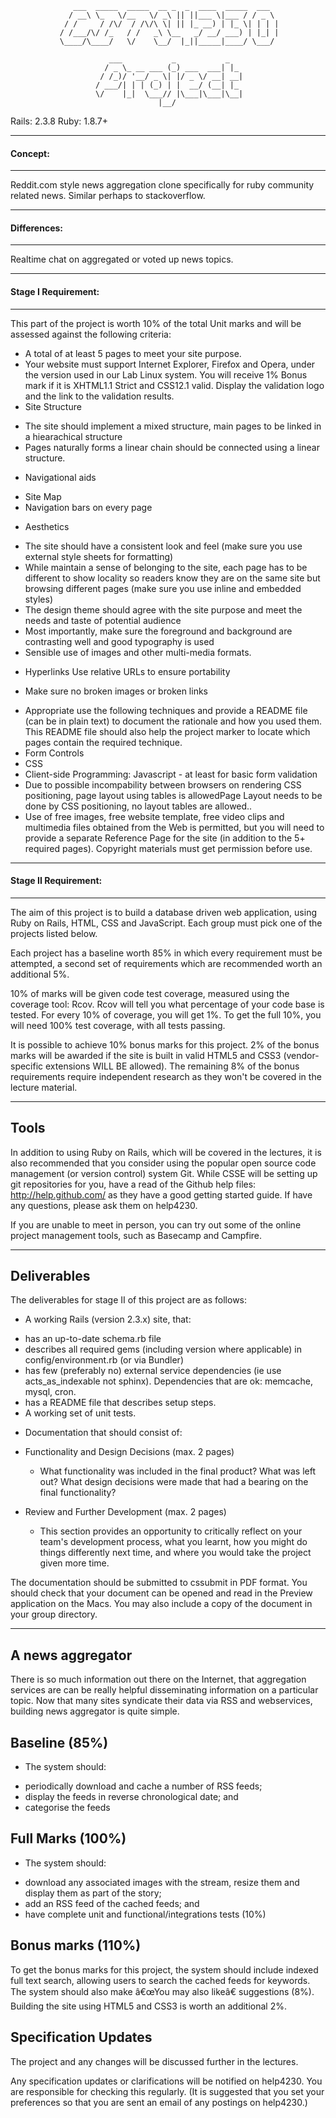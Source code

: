                   ___  _____  _____  __ _  _  ____  _____  ___  
                 / __\ \_   \/__   \/ _\ || ||___ \|___ / / _ \ 
                / /     / /\/  / /\/\ \| || |_ __) | |_ \| | | |
               / /___/\/ /_   / /   _\ \__   _/ __/ ___) | |_| |
               \____/\____/   \/    \__/  |_||_____|____/ \___/ 
                                                                
                          ___           _           _   
                         / _ \_ __ ___ (_) ___  ___| |_ 
                        / /_)/ '__/ _ \| |/ _ \/ __| __|
                       / ___/| | | (_) | |  __/ (__| |_ 
                       \/    |_|  \___// |\___|\___|\__|
                                     |__/               

Rails: 2.3.8
Ruby: 1.8.7+

--------
#### Concept:
--------

Reddit.com style news aggregation clone specifically for ruby community related news. Similar perhaps to stackoverflow.

------------
#### Differences:
------------


Realtime chat on aggregated or voted up news topics.

--------------------
#### Stage I Requirement:
--------------------

This part of the project is worth 10% of the total Unit marks and will be assessed against the following criteria:

* A total of at least 5 pages to meet your site purpose.
* Your website must support Internet Explorer, Firefox and Opera, under the version used in our Lab Linux system. You will receive 1% Bonus mark if it is XHTML1.1 Strict and CSS12.1 valid. Display the validation logo and the link to the validation results.
* Site Structure
 - The site should implement a mixed structure, main pages to be linked in a hiearachical structure
 - Pages naturally forms a linear chain should be connected using a linear structure.
* Navigational aids
 - Site Map
 - Navigation bars on every page
* Aesthetics
 - The site should have a consistent look and feel (make sure you use external style sheets for formatting)
 - While maintain a sense of belonging to the site, each page has to be different to show locality so readers know they are on the same site but browsing different pages (make sure you use inline and embedded styles)
 - The design theme should agree with the site purpose and meet the needs and taste of potential audience
 - Most importantly, make sure the foreground and background are contrasting well and good typography is used
 - Sensible use of images and other multi-media formats.
* Hyperlinks
Use relative URLs to ensure portability
 - Make sure no broken images or broken links
* Appropriate use the following techniques and provide a README file (can be in plain text) to document the rationale and how you used them. This README file should also help the project marker to locate which pages contain the required technique.
* Form Controls
* CSS
* Client-side Programming: Javascript - at least for basic form validation
* Due to possible incompability between browsers on rendering CSS positioning, page layout using tables is allowedPage Layout needs to be done by CSS positioning, no layout tables are allowed..
* Use of free images, free website template, free video clips and multimedia files obtained from the Web is permitted, but you will need to provide a separate Reference Page for the site (in addition to the 5+ required pages). Copyright materials must get permission before use.

-----------------
#### Stage II Requirement:
-----------------

The aim of this project is to build a database driven web application, using Ruby on Rails, HTML, CSS and JavaScript. Each group must pick one of the projects listed below.

Each project has a baseline worth 85% in which every requirement must be attempted, a second set of requirements which are recommended worth an additional 5%.

10% of marks will be given code test coverage, measured using the coverage tool: Rcov. Rcov will tell you what percentage of your code base is tested. For every 10% of coverage, you will get 1%. To get the full 10%, you will need 100% test coverage, with all tests passing.

It is possible to achieve 10% bonus marks for this project. 2% of the bonus marks will be awarded if the site is built in valid HTML5 and CSS3 (vendor-specific extensions WILL BE allowed). The remaining 8% of the bonus requirements require independent research as they won't be covered in the lecture material.

---------
Tools
----------

In addition to using Ruby on Rails, which will be covered in the lectures, it is also recommended that you consider using the popular open source code management (or version control) system Git. While CSSE will be setting up git repositories for you, have a read of the Github help files: http://help.github.com/ as they have a good getting started guide. If have any questions, please ask them on help4230.

If you are unable to meet in person, you can try out some of the online project management tools, such as Basecamp and Campfire.

---------------
Deliverables
---------------

The deliverables for stage II of this project are as follows:

* A working Rails (version 2.3.x) site, that:

 - has an up-to-date schema.rb file
 - describes all required gems (including version where applicable) in config/environment.rb (or via Bundler)
 - has few (preferably no) external service dependencies (ie use acts_as_indexable not sphinx). Dependencies that are ok: memcache, mysql, cron.
 - has a README file that describes setup steps.
 - A working set of unit tests.

* Documentation that should consist of:

 * Functionality and Design Decisions (max. 2 pages)

   - What functionality was included in the final product? What was left out? What design decisions were made that had a bearing on the final functionality?

 * Review and Further Development (max. 2 pages)

   - This section provides an opportunity to critically reflect on your team's development process, what you learnt, how you might do things differently next time, and where you would take the project given more time.

The documentation should be submitted to cssubmit in PDF format. You should check that your document can be opened and read in the Preview application on the Macs. You may also include a copy of the document in your group directory.

------------------
A news aggregator
-------------------

There is so much information out there on the Internet, that aggregation services are can be really helpful disseminating information on a particular topic. Now that many sites syndicate their data via RSS and webservices, building news aggregator is quite simple.

Baseline (85%)
-------------------

* The system should:

 - periodically download and cache a number of RSS feeds;
 - display the feeds in reverse chronological date; and
 - categorise the feeds

Full Marks (100%)
----------------------

* The system should:

 - download any associated images with the stream, resize them and display them as part of the story;
 - add an RSS feed of the cached feeds; and
 - have complete unit and functional/integrations tests (10%)

Bonus marks (110%)
--------------------

To get the bonus marks for this project, the system should include indexed full text search, allowing users to search the cached feeds for keywords. The system should also make â€œYou may also likeâ€ suggestions (8%). Building the site using HTML5 and CSS3 is worth an additional 2%.

Specification Updates
----------------------

The project and any changes will be discussed further in the lectures.

Any specification updates or clarifications will be notified on help4230. You are responsible for checking this regularly. (It is suggested that you set your preferences so that you are sent an email of any postings on help4230.)



